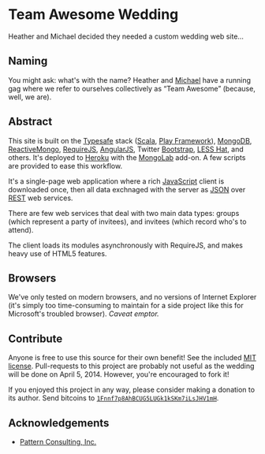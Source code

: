 # Team Awesome Wedding

Heather and Michael decided they needed a custom wedding web site…

## Naming

You might ask: what's with the name? Heather and [Michael](http://github.com/michaelahlers) have a running gag where we refer to ourselves collectively as “Team Awesome” (because, well, we are).

## Abstract

This site is built on the [Typesafe](http://typesafe.com/) stack ([Scala](http://scala-lang.org/), [Play Framework](http://playframework.com/)), [MongoDB](http://mongodb.org), [ReactiveMongo](http://reactivemongo.org/), [RequireJS](http://requirejs.org/), [AngularJS](http://angularjs.org/), Twitter [Bootstrap](http://getbootstrap.org), [LESS Hat](http://lesshat.madebysource.com/), and others. It's deployed to [Heroku](http://heroku.com/) with the [MongoLab](http://mongolab.com/welcome/) add-on. A few scripts are provided to ease this workflow.

It's a single-page web application where a rich [JavaScript](http://developer.mozilla.org/en-US/docs/Web/JavaScript) client is downloaded once, then all data exchnaged with the server as [JSON](http://json.org/) over [REST](http://en.wikipedia.org/wiki/Representational_state_transfer) web services.

There are few web services that deal with two main data types: groups (which represent a party of invitees), and invitees (which record who's to attend).

The client loads its modules asynchronously with RequireJS, and makes heavy use of HTML5 features.

## Browsers

We've only tested on modern browsers, and no versions of Internet Explorer (it's simply too time-consuming to maintain for a side project like this for Microsoft's troubled browser). _Caveat emptor._

## Contribute

Anyone is free to use this source for their own benefit! See the included [MIT license](http://github.com/michaelahlers/team-awesome-wedding/blob/master/LICENSE.md). Pull-requests to this project are probably not useful as the wedding will be done on April 5, 2014. However, you're encouraged to fork it!

If you enjoyed this project in any way, please consider making a donation to its author. Send bitcoins to [`1Fnnf7p8AhBCUG5LUGk1kSKm7iLsJHV1mH`](bitcoin:1Fnnf7p8AhBCUG5LUGk1kSKm7iLsJHV1mH).

## Acknowledgements

- [Pattern Consulting, Inc.](http://pattern.nu/)
